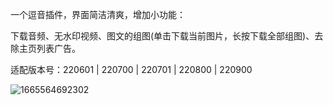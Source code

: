一个逗音插件，界面简洁清爽，增加小功能：

下载音频、无水印视频、图文的组图(单击下载当前图片，长按下载全部组图)、去除主页列表广告。

适配版本号：220601 | 220700 | 220701 | 220800 | 220900

![1665564692302](https://user-images.githubusercontent.com/1235777/195297083-60fb3946-5150-4be9-bd6b-9f44db45b60f.jpg)

